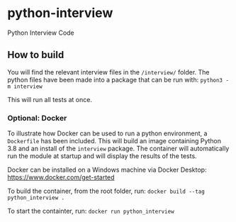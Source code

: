 # python-interview
Python Interview Code

## How to build
You will find the relevant interview files in the `/interview/` folder.
The python files have been made into a package that can be run with:
`python3 -m interview`

This will run all tests at once.

### Optional: Docker
To illustrate how Docker can be used to run a python environment, a `Dockerfile` has been included.
This will build an image containing Python 3.8 and an install of the `interview` package.
The container will automatically run the module at startup and will display the results of the tests.

Docker can be installed on a Windows machine via Docker Desktop:
https://www.docker.com/get-started

To build the container, from the root folder, run:
`docker build --tag python_interview .`

To start the containter, run:
`docker run python_interview`
